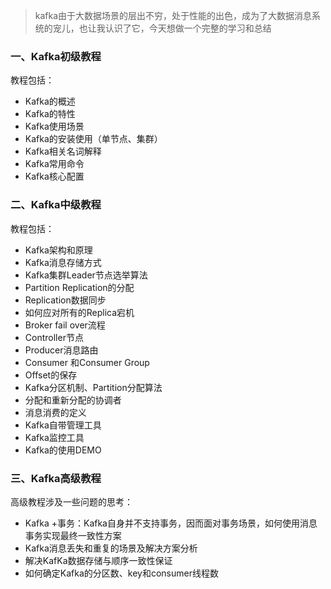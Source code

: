 > kafka由于大数据场景的层出不穷，处于性能的出色，成为了大数据消息系统的宠儿，也让我认识了它，今天想做一个完整的学习和总结

### 一、Kafka初级教程
教程包括：
- Kafka的概述
- Kafka的特性
- Kafka使用场景
- Kafka的安装使用（单节点、集群）
- Kafka相关名词解释
- Kafka常用命令
- Kafka核心配置

### 二、Kafka中级教程
教程包括：
- Kafka架构和原理
- Kafka消息存储方式
- Kafka集群Leader节点选举算法
- Partition Replication的分配
- Replication数据同步
- 如何应对所有的Replica宕机
- Broker fail over流程
- Controller节点
- Producer消息路由
- Consumer 和Consumer Group
- Offset的保存
- Kafka分区机制、Partition分配算法
- 分配和重新分配的协调者
- 消息消费的定义
- Kafka自带管理工具
- Kafka监控工具
- Kafka的使用DEMO

### 三、Kafka高级教程
高级教程涉及一些问题的思考：
- Kafka +事务：Kafka自身并不支持事务，因而面对事务场景，如何使用消息事务实现最终一致性方案
- Kafka消息丢失和重复的场景及解决方案分析
- 解决KafKa数据存储与顺序一致性保证
- 如何确定Kafka的分区数、key和consumer线程数
